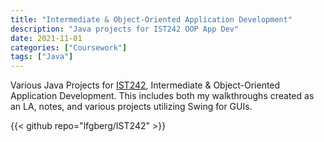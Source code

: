 ```yaml
---
title: "Intermediate & Object-Oriented Application Development"
description: "Java projects for IST242 OOP App Dev"
date: 2021-11-01
categories: ["Coursework"]
tags: ["Java"]
---
```

Various Java Projects for [IST242](https://bulletins.psu.edu/search/?scontext=courses&search=ist+242), Intermediate & Object-Oriented Application Development. This includes both my walkthroughs created as an LA, notes, and various projects utilizing Swing for GUIs.

{{< github repo="lfgberg/IST242" >}}